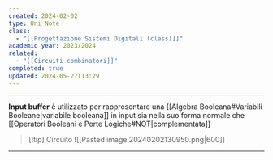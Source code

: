 ```yaml
---
created: 2024-02-02
type: Uni Note
class:
  - "[[Progettazione Sistemi Digitali (class)]]"
academic year: 2023/2024
related:
  - "[[Circuiti combinatori]]"
completed: true
updated: 2024-05-27T13:29
---
```

---

**Input buffer** è utilizzato per rappresentare una [[Algebra Booleana#Variabili Booleane|variabile booleana]] in input sia nella suo forma normale che [[Operatori Booleani e Porte Logiche#NOT|complementata]]

>[!tip] Circuito
>![[Pasted image 20240202130950.png|600]]

---